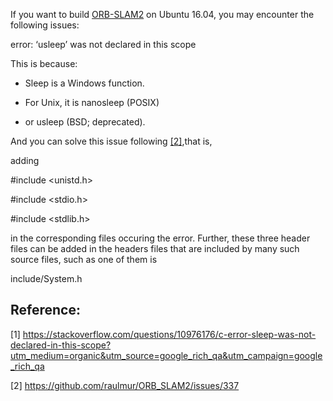 
If you want to build [ORB-SLAM2](https://github.com/raulmur/ORB_SLAM2) on Ubuntu 16.04, you may encounter the following issues:

error: ‘usleep’ was not declared in this scope

This is because:

* Sleep is a Windows function.

* For Unix, it is nanosleep (POSIX) 

* or usleep (BSD; deprecated).

And you can solve this issue following [[2]](https://github.com/raulmur/ORB_SLAM2/issues/337),that is, 

adding 

#include <unistd.h>

#include <stdio.h>

#include <stdlib.h>


in the corresponding files occuring the error. Further, these three header files can be added in the 
headers files that are included by many such source files, such as one of them is

include/System.h



## Reference:

[1] https://stackoverflow.com/questions/10976176/c-error-sleep-was-not-declared-in-this-scope?utm_medium=organic&utm_source=google_rich_qa&utm_campaign=google_rich_qa

[2] https://github.com/raulmur/ORB_SLAM2/issues/337
